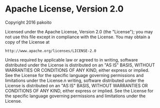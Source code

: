 Apache License, Version 2.0
===========================

Copyright 2016 pakoito

Licensed under the Apache License, Version 2.0 (the "License");
you may not use this file except in compliance with the License.
You may obtain a copy of the License at

    http://www.apache.org/licenses/LICENSE-2.0

Unless required by applicable law or agreed to in writing, software
distributed under the License is distributed on an "AS IS" BASIS,
WITHOUT WARRANTIES OR CONDITIONS OF ANY KIND, either express or implied.
See the License for the specific language governing permissions and
limitations under the License.n writing, software distributed under the License is distributed on an "AS IS" BASIS, WITHOUT WARRANTIES OR CONDITIONS OF ANY KIND, either express or implied. See the License for the specific language governing permissions and limitations under the License.